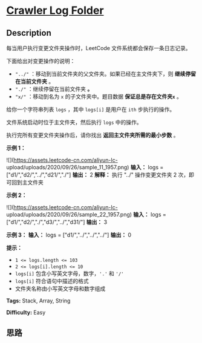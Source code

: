 # [Crawler Log Folder][title]

## Description

每当用户执行变更文件夹操作时，LeetCode 文件系统都会保存一条日志记录。

下面给出对变更操作的说明：

  * `"../"` ：移动到当前文件夹的父文件夹。如果已经在主文件夹下，则 **继续停留在当前文件夹** 。
  * `"./"` ：继续停留在当前文件夹 **。**
  * `"x/"` ：移动到名为 `x` 的子文件夹中。题目数据 **保证总是存在文件夹`x`** 。

给你一个字符串列表 `logs` ，其中 `logs[i]` 是用户在 `ith` 步执行的操作。

文件系统启动时位于主文件夹，然后执行 `logs` 中的操作。

执行完所有变更文件夹操作后，请你找出 **返回主文件夹所需的最小步数** 。



**示例 1：**

![](https://assets.leetcode-cn.com/aliyun-lc-
upload/uploads/2020/09/26/sample_11_1957.png)
            **输入：** logs = ["d1/","d2/","../","d21/","./"]    **输出：** 2    **解释：** 执行 "../" 操作变更文件夹 2 次，即可回到主文件夹    

**示例 2：**

![](https://assets.leetcode-cn.com/aliyun-lc-
upload/uploads/2020/09/26/sample_22_1957.png)
            **输入：** logs = ["d1/","d2/","./","d3/","../","d31/"]    **输出：** 3    

**示例 3：**
            **输入：** logs = ["d1/","../","../","../"]    **输出：** 0    



**提示：**

  * `1 <= logs.length <= 103`
  * `2 <= logs[i].length <= 10`
  * `logs[i]` 包含小写英文字母，数字，`'.'` 和 `'/'`
  * `logs[i]` 符合语句中描述的格式
  * 文件夹名称由小写英文字母和数字组成


**Tags:** Stack, Array, String

**Difficulty:** Easy

## 思路

[title]: https://leetcode-cn.com/problems/crawler-log-folder
